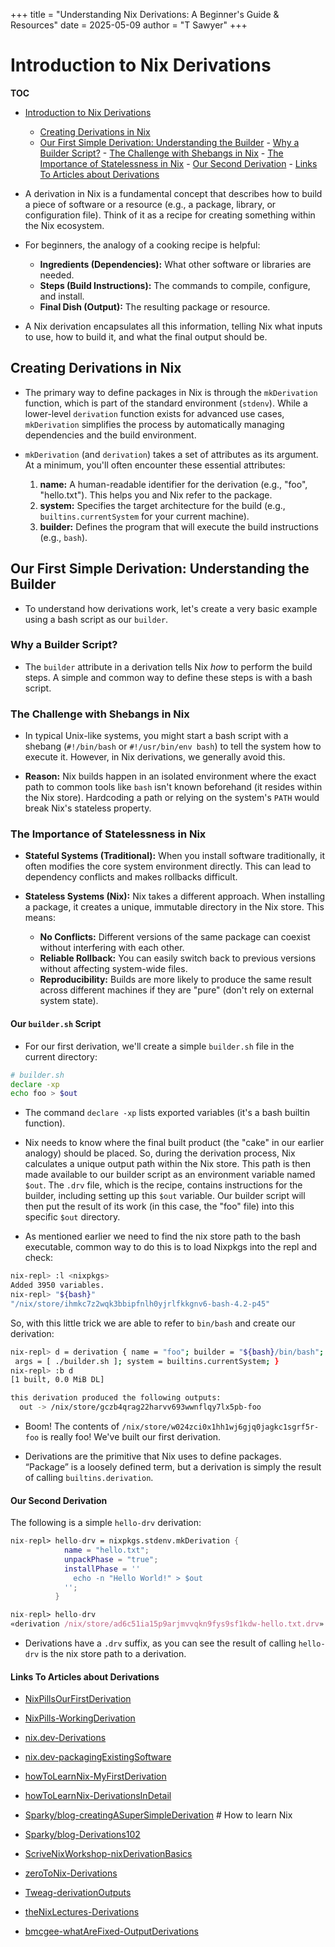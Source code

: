 +++
title = "Understanding Nix Derivations: A Beginner's Guide & Resources"
date = 2025-05-09
author = "T Sawyer"
+++

# Introduction to Nix Derivations

**TOC**

<!--toc:start-->

- [Introduction to Nix Derivations](#introduction-to-nix-derivations)

  - [Creating Derivations in Nix](#creating-derivations-in-nix)
  - [Our First Simple Derivation: Understanding the Builder](#our-first-simple-derivation-understanding-the-builder) - [Why a Builder Script?](#why-a-builder-script) - [The Challenge with Shebangs in Nix](#the-challenge-with-shebangs-in-nix) - [The Importance of Statelessness in Nix](#the-importance-of-statelessness-in-nix) - [Our Second Derivation](#our-second-derivation) - [Links To Articles about Derivations](#links-to-articles-about-derivations)
  <!--toc:end-->

- A derivation in Nix is a fundamental concept that describes how to build a piece of software or a resource (e.g., a package, library, or configuration file). Think of it as a recipe for creating something within the Nix ecosystem.

- For beginners, the analogy of a cooking recipe is helpful:

  - **Ingredients (Dependencies):** What other software or libraries are needed.
  - **Steps (Build Instructions):** The commands to compile, configure, and install.
  - **Final Dish (Output):** The resulting package or resource.

- A Nix derivation encapsulates all this information, telling Nix what inputs
  to use, how to build it, and what the final output should be.

## Creating Derivations in Nix

- The primary way to define packages in Nix is through the `mkDerivation` function, which is part of the standard environment (`stdenv`). While a
  lower-level `derivation` function exists for advanced use cases,
  `mkDerivation` simplifies the process by automatically managing dependencies
  and the build environment.

- `mkDerivation` (and `derivation`) takes a set of attributes as its argument.
  At a minimum, you'll often encounter these essential attributes:

  1.  **name:** A human-readable identifier for the derivation
      (e.g., "foo", "hello.txt"). This helps you and Nix refer to the package.
  2.  **system:** Specifies the target architecture for the build
      (e.g., `builtins.currentSystem` for your current machine).
  3.  **builder:** Defines the program that will execute the build instructions
      (e.g., `bash`).

## Our First Simple Derivation: Understanding the Builder

- To understand how derivations work, let's create a very basic example using a
  bash script as our `builder`.

### Why a Builder Script?

- The `builder` attribute in a derivation tells Nix _how_ to perform the build
  steps. A simple and common way to define these steps is with a bash script.

### The Challenge with Shebangs in Nix

- In typical Unix-like systems, you might start a bash script with a shebang
  (`#!/bin/bash` or `#!/usr/bin/env bash`) to tell the system how to execute it.
  However, in Nix derivations, we generally avoid this.

- **Reason:** Nix builds happen in an isolated environment where the exact path
  to common tools like `bash` isn't known beforehand (it resides within the Nix
  store). Hardcoding a path or relying on the system's `PATH` would break Nix's
  stateless property.

### The Importance of Statelessness in Nix

- **Stateful Systems (Traditional):** When you install software traditionally,
  it often modifies the core system environment directly. This can lead to
  dependency conflicts and makes rollbacks difficult.

- **Stateless Systems (Nix):** Nix takes a different approach. When installing
  a package, it creates a unique, immutable directory in the Nix store. This
  means:
  - **No Conflicts:** Different versions of the same package can coexist
    without interfering with each other.
  - **Reliable Rollback:** You can easily switch back to previous versions
    without affecting system-wide files.
  - **Reproducibility:** Builds are more likely to produce the same result
    across different machines if they are "pure" (don't rely on external
    system state).

#### Our `builder.sh` Script

- For our first derivation, we'll create a simple `builder.sh` file in the current directory:

```bash
# builder.sh
declare -xp
echo foo > $out
```

- The command `declare -xp` lists exported variables (it's a bash builtin
  function).

- Nix needs to know where the final built product (the "cake" in our earlier
  analogy) should be placed. So, during the derivation process, Nix calculates
  a unique output path within the Nix store. This path is then made available
  to our builder script as an environment variable named `$out`. The `.drv`
  file, which is the recipe, contains instructions for the builder, including
  setting up this `$out` variable. Our builder script will then put the result
  of its work (in this case, the "foo" file) into this specific `$out` directory.

- As mentioned earlier we need to find the nix store path to the bash
  executable, common way to do this is to load Nixpkgs into the repl
  and check:

```bash
nix-repl> :l <nixpkgs>
Added 3950 variables.
nix-repl> "${bash}"
"/nix/store/ihmkc7z2wqk3bbipfnlh0yjrlfkkgnv6-bash-4.2-p45"
```

So, with this little trick we are able to refer to `bin/bash` and create
our derivation:

```bash
nix-repl> d = derivation { name = "foo"; builder = "${bash}/bin/bash";
 args = [ ./builder.sh ]; system = builtins.currentSystem; }
nix-repl> :b d
[1 built, 0.0 MiB DL]

this derivation produced the following outputs:
  out -> /nix/store/gczb4qrag22harvv693wwnflqy7lx5pb-foo
```

- Boom! The contents of `/nix/store/w024zci0x1hh1wj6gjq0jagkc1sgrf5r-foo`
  is really foo! We've built our first derivation.

- Derivations are the primitive that Nix uses to define packages. “Package”
  is a loosely defined term, but a derivation is simply the result of calling
  `builtins.derivation`.

#### Our Second Derivation

The following is a simple `hello-drv` derivation:

```nix
nix-repl> hello-drv = nixpkgs.stdenv.mkDerivation {
            name = "hello.txt";
            unpackPhase = "true";
            installPhase = ''
              echo -n "Hello World!" > $out
            '';
          }

nix-repl> hello-drv
«derivation /nix/store/ad6c51ia15p9arjmvvqkn9fys9sf1kdw-hello.txt.drv»
```

- Derivations have a `.drv` suffix, as you can see the result of calling
  `hello-drv` is the nix store path to a derivation.

#### Links To Articles about Derivations

- [NixPillsOurFirstDerivation](https://nixos.org/guides/nix-pills/06-our-first-derivation)

- [NixPills-WorkingDerivation](https://nixos.org/guides/nix-pills/07-working-derivation)

- [nix.dev-Derivations](https://nix.dev/manual/nix/2.24/language/derivations)

- [nix.dev-packagingExistingSoftware](https://nix.dev/tutorials/packaging-existing-software)

- [howToLearnNix-MyFirstDerivation](https://ianthehenry.com/posts/how-to-learn-nix/my-first-derivation/)

- [howToLearnNix-DerivationsInDetail](https://ianthehenry.com/posts/how-to-learn-nix/derivations-in-detail/)

- [Sparky/blog-creatingASuperSimpleDerivation](https://www.sam.today/blog/creating-a-super-simple-derivation-learning-nix-pt-3) # How to learn Nix

- [Sparky/blog-Derivations102](https://www.sam.today/blog/derivations-102-learning-nix-pt-4)

- [ScriveNixWorkshop-nixDerivationBasics](https://scrive.github.io/nix-workshop/04-derivations/01-derivation-basics.html)

- [zeroToNix-Derivations](https://zero-to-nix.com/concepts/derivations/)

- [Tweag-derivationOutputs](https://www.tweag.io/blog/2021-02-17-derivation-outputs-and-output-paths/)

- [theNixLectures-Derivations](https://ayats.org/blog/nix-tuto-2)

- [bmcgee-whatAreFixed-OutputDerivations](https://bmcgee.ie/posts/2023/02/nix-what-are-fixed-output-derivations-and-why-use-them/)
